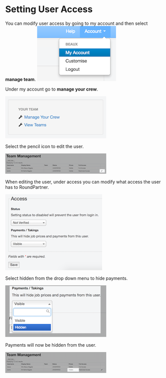 # Setting User Access
You can modify user access by going to my account and then select __manage team__.
![image](images/my_account_button.png)

Under my account go to __manage your crew__.

![image](images/manage_your_crew_button.png)

Select the pencil icon to edit the user.

![image](images/user_pencil.png)

When editing the user, under access you can modify what access the user has to RoundPartner.

![image](images/user_access.png)

Select hidden from the drop down menu to hide payments.

![image](images/user_hide_payments.png)

Payments will now be hidden from the user.

![image](images/user_payment_hidden.png)



